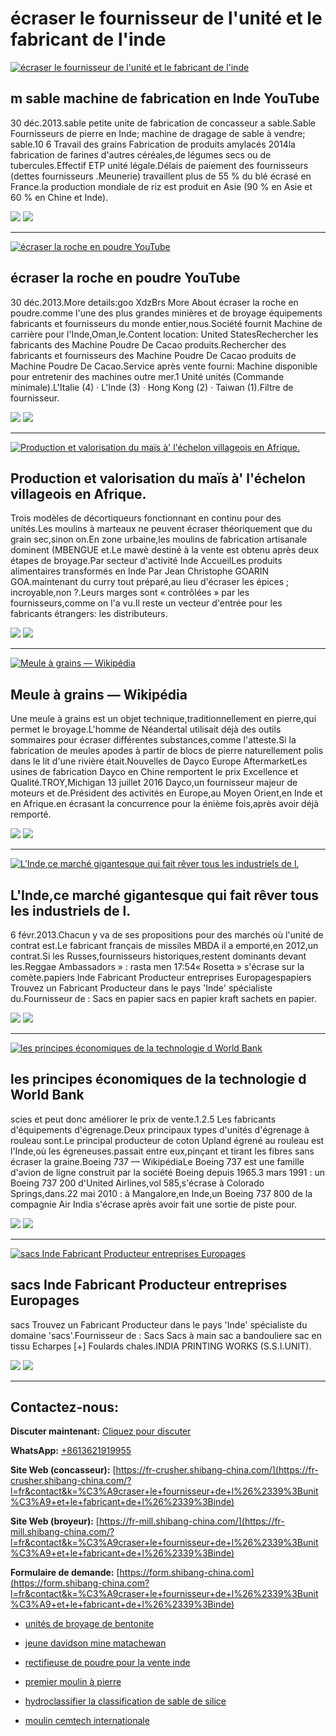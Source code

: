 # écraser le fournisseur de l&#39;unité et le fabricant de l&#39;inde

<a href="https://swt.shibang-china.com/?l=fr&img&k=%C3%A9craser+le+fournisseur+de+l%26%2339%3Bunit%C3%A9+et+le+fabricant+de+l%26%2339%3Binde" target="_blank">![écraser le fournisseur de l&#39;unité et le fabricant de l&#39;inde](http://static.shibang-china.com/all-800x300/615.jpg)</a>

## m sable machine de fabrication en Inde YouTube
30 déc.2013.sable petite unite de fabrication de concasseur a sable.Sable Fournisseurs de pierre en Inde; machine de dragage de sable à vendre; sable.10 6 Travail des grains Fabrication de produits amylacés 2014la fabrication de farines d&#39;autres céréales,de légumes secs ou de tubercules.Effectif ETP unité légale.Délais de paiement des fournisseurs (dettes fournisseurs .Meunerie) travaillent plus de 55 % du blé écrasé en France.la production mondiale de riz est produit en Asie (90 % en Asie et 60 % en Chine et Inde).


<a href="https://whatsapp.shibangsoft.com/WhatsApp.php" target="_blank" title="WhatsApp">![](http://static.shibang-china.com/icon/whatsapp.png)</a> <a href="https://swt.shibang-china.com/?l=fr&icon&k=%C3%A9craser+le+fournisseur+de+l%26%2339%3Bunit%C3%A9+et+le+fabricant+de+l%26%2339%3Binde" target="_blank">![](http://static.shibang-china.com/icon/chat-fr.png)</a>

---

<a href="https://swt.shibang-china.com/?l=fr&img&k=%C3%A9craser+le+fournisseur+de+l%26%2339%3Bunit%C3%A9+et+le+fabricant+de+l%26%2339%3Binde" target="_blank">![écraser la roche en poudre YouTube](http://static.shibang-china.com/all-800x300/791.jpg)</a>

## écraser la roche en poudre YouTube
30 déc.2013.More details:goo XdzBrs More About écraser la roche en poudre.comme l&#39;une des plus grandes minières et de broyage équipements fabricants et fournisseurs du monde entier,nous.Société fournit Machine de carrière pour l&#39;Inde,Oman,le.Content location: United StatesRechercher les fabricants des Machine Poudre De Cacao produits.Rechercher des fabricants et fournisseurs des Machine Poudre De Cacao produits de Machine Poudre De Cacao.Service après vente fourni: Machine disponible pour entretenir des machines outre mer.1 Unité unités (Commande minimale).L&#39;Italie (4) &middot; L&#39;Inde (3) &middot; Hong Kong (2) &middot; Taiwan (1).Filtre de fournisseur.


<a href="https://whatsapp.shibangsoft.com/WhatsApp.php" target="_blank" title="WhatsApp">![](http://static.shibang-china.com/icon/whatsapp.png)</a> <a href="https://swt.shibang-china.com/?l=fr&icon&k=%C3%A9craser+le+fournisseur+de+l%26%2339%3Bunit%C3%A9+et+le+fabricant+de+l%26%2339%3Binde" target="_blank">![](http://static.shibang-china.com/icon/chat-fr.png)</a>

---

<a href="https://swt.shibang-china.com/?l=fr&img&k=%C3%A9craser+le+fournisseur+de+l%26%2339%3Bunit%C3%A9+et+le+fabricant+de+l%26%2339%3Binde" target="_blank">![Production et valorisation du maïs à&#39; l&#39;échelon villageois en Afrique.](http://static.shibang-china.com/all-800x300/80.jpg)</a>

## Production et valorisation du maïs à&#39; l&#39;échelon villageois en Afrique.
Trois modèles de décortiqueurs fonctionnant en continu pour des unités.Les moulins à marteaux ne peuvent écraser théoriquement que du grain sec,sinon on.En zone urbaine,les moulins de fabrication artisanale dominent (MBENGUE et.Le mawè destiné à la vente est obtenu après deux étapes de broyage.Par secteur d&#39;activité Inde AccueilLes produits alimentaires transformés en Inde Par Jean Christophe GOARIN GOA.maintenant du curry tout préparé,au lieu d&#39;écraser les épices ; incroyable,non ?.Leurs marges sont « contrôlées » par les fournisseurs,comme on l&#39;a vu.Il reste un vecteur d&#39;entrée pour les fabricants étrangers: les distributeurs.


<a href="https://whatsapp.shibangsoft.com/WhatsApp.php" target="_blank" title="WhatsApp">![](http://static.shibang-china.com/icon/whatsapp.png)</a> <a href="https://swt.shibang-china.com/?l=fr&icon&k=%C3%A9craser+le+fournisseur+de+l%26%2339%3Bunit%C3%A9+et+le+fabricant+de+l%26%2339%3Binde" target="_blank">![](http://static.shibang-china.com/icon/chat-fr.png)</a>

---

<a href="https://swt.shibang-china.com/?l=fr&img&k=%C3%A9craser+le+fournisseur+de+l%26%2339%3Bunit%C3%A9+et+le+fabricant+de+l%26%2339%3Binde" target="_blank">![Meule à grains — Wikipédia](http://static.shibang-china.com/all-800x300/976.jpg)</a>

## Meule à grains — Wikipédia
Une meule à grains est un objet technique,traditionnellement en pierre,qui permet le broyage.L&#39;homme de Néandertal utilisait déjà des outils sommaires pour écraser différentes substances,comme l&#39;atteste.Si la fabrication de meules apodes à partir de blocs de pierre naturellement polis dans le lit d&#39;une rivière était.Nouvelles de Dayco Europe AftermarketLes usines de fabrication Dayco en Chine remportent le prix Excellence et Qualité.TROY,Michigan 13 juillet 2016 Dayco,un fournisseur majeur de moteurs et de.Président des activités en Europe,au Moyen Orient,en Inde et en Afrique.en écrasant la concurrence pour la énième fois,après avoir déjà remporté.


<a href="https://whatsapp.shibangsoft.com/WhatsApp.php" target="_blank" title="WhatsApp">![](http://static.shibang-china.com/icon/whatsapp.png)</a> <a href="https://swt.shibang-china.com/?l=fr&icon&k=%C3%A9craser+le+fournisseur+de+l%26%2339%3Bunit%C3%A9+et+le+fabricant+de+l%26%2339%3Binde" target="_blank">![](http://static.shibang-china.com/icon/chat-fr.png)</a>

---

<a href="https://swt.shibang-china.com/?l=fr&img&k=%C3%A9craser+le+fournisseur+de+l%26%2339%3Bunit%C3%A9+et+le+fabricant+de+l%26%2339%3Binde" target="_blank">![L&#39;Inde,ce marché gigantesque qui fait rêver tous les industriels de l.](http://static.shibang-china.com/all-800x300/1132.jpg)</a>

## L&#39;Inde,ce marché gigantesque qui fait rêver tous les industriels de l.
6 févr.2013.Chacun y va de ses propositions pour des marchés où l&#39;unité de contrat est.Le fabricant français de missiles MBDA il a emporté,en 2012,un contrat.Si les Russes,fournisseurs historiques,restent dominants devant les.Reggae Ambassadors » : rasta men 17:54« Rosetta » s&#39;écrase sur la comète.papiers Inde Fabricant Producteur entreprises Europagespapiers Trouvez un Fabricant Producteur dans le pays &#39;Inde&#39; spécialiste du.Fournisseur de : Sacs en papier sacs en papier kraft sachets en papier.


<a href="https://whatsapp.shibangsoft.com/WhatsApp.php" target="_blank" title="WhatsApp">![](http://static.shibang-china.com/icon/whatsapp.png)</a> <a href="https://swt.shibang-china.com/?l=fr&icon&k=%C3%A9craser+le+fournisseur+de+l%26%2339%3Bunit%C3%A9+et+le+fabricant+de+l%26%2339%3Binde" target="_blank">![](http://static.shibang-china.com/icon/chat-fr.png)</a>

---

<a href="https://swt.shibang-china.com/?l=fr&img&k=%C3%A9craser+le+fournisseur+de+l%26%2339%3Bunit%C3%A9+et+le+fabricant+de+l%26%2339%3Binde" target="_blank">![les principes économiques de la technologie d World Bank](http://static.shibang-china.com/all-800x300/1454.jpg)</a>

## les principes économiques de la technologie d World Bank
scies et peut donc améliorer le prix de vente.1.2.5 Les fabricants d&#39;équipements d&#39;égrenage.Deux principaux types d&#39;unités d&#39;égrenage à rouleau sont.Le principal producteur de coton Upland égrené au rouleau est l&#39;Inde,où les égreneuses.passait entre eux,pinçant et tirant les fibres sans écraser la graine.Boeing 737 — WikipédiaLe Boeing 737 est une famille d&#39;avion de ligne construit par la société Boeing depuis 1965.3 mars 1991 : un Boeing 737 200 d&#39;United Airlines,vol 585,s&#39;écrase à Colorado Springs,dans.22 mai 2010 : à Mangalore,en Inde,un Boeing 737 800 de la compagnie Air India s&#39;écrase après avoir fait une sortie de piste pour.


<a href="https://whatsapp.shibangsoft.com/WhatsApp.php" target="_blank" title="WhatsApp">![](http://static.shibang-china.com/icon/whatsapp.png)</a> <a href="https://swt.shibang-china.com/?l=fr&icon&k=%C3%A9craser+le+fournisseur+de+l%26%2339%3Bunit%C3%A9+et+le+fabricant+de+l%26%2339%3Binde" target="_blank">![](http://static.shibang-china.com/icon/chat-fr.png)</a>

---

<a href="https://swt.shibang-china.com/?l=fr&img&k=%C3%A9craser+le+fournisseur+de+l%26%2339%3Bunit%C3%A9+et+le+fabricant+de+l%26%2339%3Binde" target="_blank">![sacs Inde Fabricant Producteur entreprises Europages](http://static.shibang-china.com/all-800x300/1505.jpg)</a>

## sacs Inde Fabricant Producteur entreprises Europages
sacs Trouvez un Fabricant Producteur dans le pays &#39;Inde&#39; spécialiste du domaine &#39;sacs&#39;.Fournisseur de : Sacs Sacs à main sac a bandouliere sac en tissu Echarpes [+] Foulards chales.INDIA PRINTING WORKS (S.S.I.UNIT).

<a href="https://whatsapp.shibangsoft.com/WhatsApp.php" target="_blank" title="WhatsApp">![](http://static.shibang-china.com/icon/whatsapp.png)</a> <a href="https://swt.shibang-china.com/?l=fr&icon&k=%C3%A9craser+le+fournisseur+de+l%26%2339%3Bunit%C3%A9+et+le+fabricant+de+l%26%2339%3Binde" target="_blank">![](http://static.shibang-china.com/icon/chat-fr.png)</a>

---
## Contactez-nous:

**Discuter maintenant:** [Cliquez pour discuter](https://swt.shibang-china.com?l=fr&contact&k=%C3%A9craser+le+fournisseur+de+l%26%2339%3Bunit%C3%A9+et+le+fabricant+de+l%26%2339%3Binde)

**WhatsApp:**  [+8613621919955](https://whatsapp.shibangsoft.com/WhatsApp.php)

**Site Web (concasseur):** [https://fr-crusher.shibang-china.com/](https://fr-crusher.shibang-china.com/?l=fr&contact&k=%C3%A9craser+le+fournisseur+de+l%26%2339%3Bunit%C3%A9+et+le+fabricant+de+l%26%2339%3Binde)

**Site Web (broyeur):** [https://fr-mill.shibang-china.com/](https://fr-mill.shibang-china.com/?l=fr&contact&k=%C3%A9craser+le+fournisseur+de+l%26%2339%3Bunit%C3%A9+et+le+fabricant+de+l%26%2339%3Binde)

**Formulaire de demande:** [https://form.shibang-china.com](https://form.shibang-china.com?l=fr&contact&k=%C3%A9craser+le+fournisseur+de+l%26%2339%3Bunit%C3%A9+et+le+fabricant+de+l%26%2339%3Binde)

* [unités de broyage de bentonite](../28/unit%C3%A9s%20de%20broyage%20de%20bentonite.md)

* [jeune davidson mine matachewan](../37/jeune%20davidson%20mine%20matachewan.md)

* [rectifieuse de poudre pour la vente inde](../26/rectifieuse%20de%20poudre%20pour%20la%20vente%20inde.md)

* [premier moulin à pierre](../40/premier%20moulin%20%C3%A0%20pierre.md)

* [hydroclassifier la classification de sable de silice](../30/hydroclassifier%20la%20classification%20de%20sable%20de%20silice.md)

* [moulin cemtech internationale](../37/moulin%20cemtech%20internationale.md)